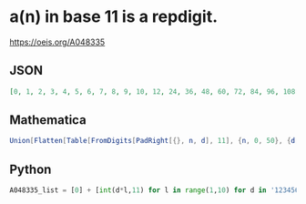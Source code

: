 # a\(n\) in base 11 is a repdigit\.
https://oeis.org/A048335
## JSON
```JSON
[0, 1, 2, 3, 4, 5, 6, 7, 8, 9, 10, 12, 24, 36, 48, 60, 72, 84, 96, 108, 120, 133, 266, 399, 532, 665, 798, 931, 1064, 1197, 1330, 1464, 2928, 4392, 5856, 7320, 8784, 10248, 11712, 13176, 14640, 16105, 32210, 48315, 64420, 80525, 96630, 112735, 128840]
```
## Mathematica
```Mathematica
Union[Flatten[Table[FromDigits[PadRight[{}, n, d], 11], {n, 0, 50}, {d, 10}]]] (* _Vincenzo Librandi_, Feb 06 2014 *)
```
## Python
```Python
A048335_list = [0] + [int(d*l,11) for l in range(1,10) for d in '123456789a'] # _Chai Wah Wu_, May 30 2016
```
